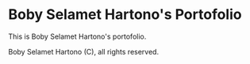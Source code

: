 # Boby Selamet Hartono's Portofolio

This is Boby Selamet Hartono's portofolio.

Boby Selamet Hartono (C), all rights reserved.
